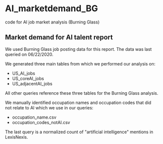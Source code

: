# AI_marketdemand_BG
code for AI job market analysis (Burning Glass)

## Market demand for AI talent report
We used Burning Glass job posting data for this report. The data was last queried on 06/22/2020.

We generated three main tables from which we performed our analysis on:
* US_AI_jobs
* US_coreAI_jobs
* US_adjacentAI_jobs

All other queries reference these three tables for the Burning Glass analysis.

We manually identified occupation names and occupation codes that did not relate to AI which we use in our queries:
* occupation_name.csv
* occupation_codes_notAI.csv

The last query is a normalized count of "artificial intelligence" mentions in LexisNexis. 
